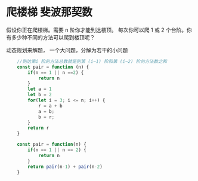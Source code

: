 # 爬楼梯 斐波那契数

假设你正在爬楼梯。需要 n 阶你才能到达楼顶。
每次你可以爬 1 或 2 个台阶。你有多少种不同的方法可以爬到楼顶呢？

动态规划来解题， 一个大问题，分解为若干的小问题

```javascript
    //到达第i 阶的方法总数就是到第 (i−1) 阶和第 (i−2) 阶的方法数之和
    const pair = function (n) {
        if(n == 1 || n ==2) {
            return n
        }
        let a = 1
        let b = 2
        for(let i = 3; i <= n; i++) {
            r = a + b
            a = b;
            b = r;
        }
        return r
    }

    const pair = function(n) {
        if(n == 1 || n == 2) {
            return n
        }
        return pair(n-1) + pair(n-2)
    }
```